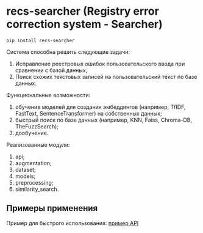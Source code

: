 # recs-searcher (Registry error correction system - Searcher)

    pip install recs-searcher

Система способна решить следующие задачи:
1. Исправление реестровых ошибок пользовательского ввода при сравнении с базой данных;
2. Поиск схожих текстовых записей на пользовательский текст по базе данных.

Функциональные возможности:
1. обучение моделей для создания эмбеддингов (например, TfIDF, FastText, SentenceTransformer) на собственных данных;
2. быстрый поиск по базе данных (например, KNN, Faiss, Chroma-DB, TheFuzzSearch);
3. дообучение.

Реализованные модули:
1. api;
2. augmentation;
3. dataset;
4. models;
5. preprocessing;
6. similarity_search.

## Примеры применения
Пример для быстрого использования: [пример API](https://github.com/sheriff1max/recs-searcher/blob/master/api_example.ipynb)
